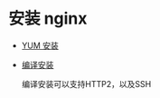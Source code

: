 # 安装 nginx
* [YUM 安装](chapter-setup/chapter-nginx/chapter-install/yum-安装.md)
    
* [编译安装](chapter-setup/chapter-nginx/chapter-install/编译安装.md)

    编译安装可以支持HTTP2，以及SSH